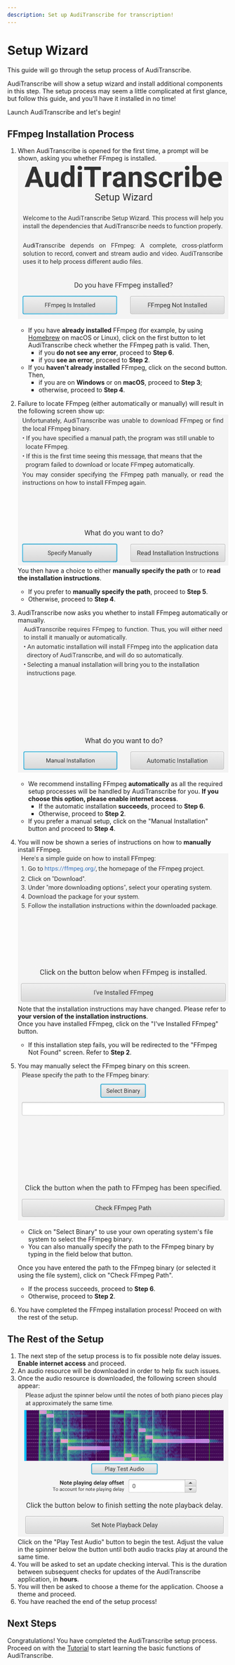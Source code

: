 ```yaml
---
description: Set up AudiTranscribe for transcription!
---
```


# Setup Wizard

This guide will go through the setup process of AudiTranscribe.

AudiTranscribe will show a setup wizard and install additional components in this step. The setup process may seem a
little complicated at first glance, but follow this guide, and you'll have it installed in no time!

Launch AudiTranscribe and let's begin!

## FFmpeg Installation Process

1. When AudiTranscribe is opened for the first time, a prompt will be shown, asking you whether FFmpeg is installed.\
   <img src="img/setup-wizard/initial-view.jpg" alt="Initial View" data-size="original">
    * If you have **already installed** FFmpeg (for example, by
      using [Homebrew](https://formulae.brew.sh/formula/ffmpeg) on macOS or Linux), click on the first button to let
      AudiTranscribe check whether the FFmpeg path is valid. Then,
        * if you **do not see any error**, proceed to **Step 6**.
        * if you **see an error**, proceed to **Step 2**.
    * If you **haven't already installed** FFmpeg, click on the second button. Then,
        * if you are on **Windows** or on **macOS**, proceed to **Step 3**;
        * otherwise, proceed to **Step 4**.
2. Failure to locate FFmpeg (either automatically or manually) will result in the following screen show up:\
   <img src="img/setup-wizard/ffmpeg-not-found.jpg" alt="FFmpeg Not Found" data-size="original">\
   You then have a choice to either **manually specify the path** or to **read the installation instructions**.
    * If you prefer to **manually specify the path**, proceed to **Step 5**.
    * Otherwise, proceed to **Step 4**.
3. AudiTranscribe now asks you whether to install FFmpeg automatically or manually.\
   <img src="img/setup-wizard/manual-or-automatic.jpg" alt="Manual or Automatic" data-size="original">
    * We recommend installing FFmpeg **automatically** as all the required setup processes will be handled by
      AudiTranscribe for you. **If you choose this option, please enable internet access**.
        * If the automatic installation **succeeds**, proceed to **Step 6**.
        * Otherwise, proceed to **Step 2**.
    * If you prefer a manual setup, click on the "Manual Installation" button and proceed to **Step 4**.
4. You will now be shown a series of instructions on how to **manually** install FFmpeg.\
   <img src="img/setup-wizard/installation-instructions.jpg" alt="Installation Instructions" data-size="original">\
   Note that the installation instructions may have changed. Please refer to **your version of the installation
   instructions**.\
   Once you have installed FFmpeg, click on the "I've Installed FFmpeg" button.
    * If this installation step fails, you will be redirected to the "FFmpeg Not Found" screen. Refer to **Step 2**.
5. You may manually select the FFmpeg binary on this screen.\
   <img src="img/setup-wizard/specify-manually.jpg" alt="Specify Manually" data-size="original">

    * Click on "Select Binary" to use your own operating system's file system to select the FFmpeg binary.
    * You can also manually specify the path to the FFmpeg binary by typing in the field below that button.

   Once you have entered the path to the FFmpeg binary (or selected it using the file system), click on "Check FFmpeg
   Path".

    * If the process succeeds, proceed to **Step 6**.
    * Otherwise, proceed to **Step 2**.
6. You have completed the FFmpeg installation process! Proceed on with the rest of the setup.

## The Rest of the Setup

1. The next step of the setup process is to fix possible note delay issues. **Enable internet access** and proceed.
2. An audio resource will be downloaded in order to help fix such issues.
3. Once the audio resource is downloaded, the following screen should appear:\
   <img src="img/setup-wizard/fix-note-delay.jpg" alt="Fix Note Delay" data-size="original">\
   Click on the "Play Test Audio" button to begin the test. Adjust the value in the spinner below the button until both
   audio tracks play at around the same time.
4. You will be asked to set an update checking interval. This is the duration between subsequent checks for updates of
   the AudiTranscribe application, in **hours**.
5. You will then be asked to choose a theme for the application. Choose a theme and proceed.
6. You have reached the end of the setup process!

## Next Steps

Congratulations! You have completed the AudiTranscribe setup process. Proceed on with
the [Tutorial](../tutorial/0-overview.md) to start learning the basic functions of AudiTranscribe.
